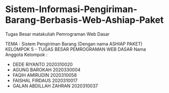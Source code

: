 # Sistem-Informasi-Pengiriman-Barang-Berbasis-Web-Ashiap-Paket
Tugas Besar matakuliah Pemrograman Web Dasar

TEMA : Sistem Pengiriman Barang (Dengan nama ASHIAP PAKET)
KELOMPOK 5 - TUGAS BESAR PEMROGRAMAN WEB DASAR
Nama Anggota Kelompok  : 
- DEDE RIYANTO 2020310020
- AGUNG BAROKAH 2020330004
- FAQIH AMIRUDIN 2020310058
- FAISHAL FIRDAUS 2020310017
- GALAN ABDILLAH ZAHRAN 2020310037
